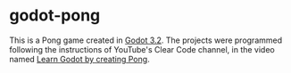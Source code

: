 # godot-pong
This is a Pong game created in [Godot 3.2](https://godotengine.org/). The projects were programmed following the instructions of YouTube's Clear Code channel, in the video named [Learn Godot by creating Pong](https://www.youtube.com/watch?v=kr1BoEbuveI&ab_channel=ClearCode).
